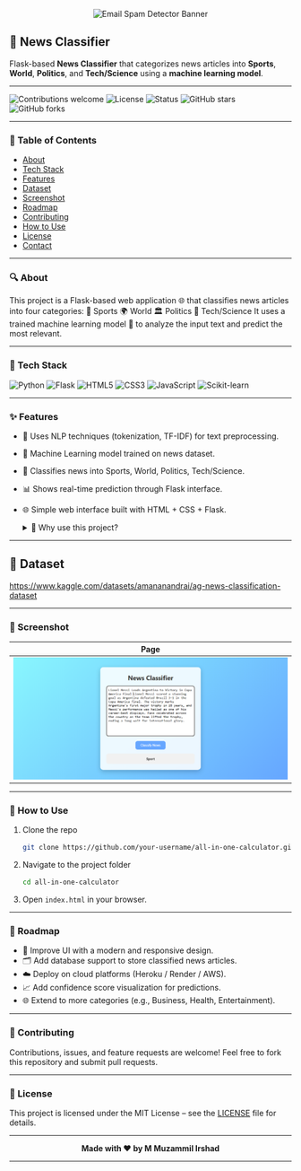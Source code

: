 <p align="center">
  <img src="https://raw.githubusercontent.com/Muzammil-ML-Projects/Email-Spam-Detector/main/images/banner.png" alt="Email Spam Detector Banner" width="600"/>
</p>

## 📰 News Classifier

Flask-based **News Classifier** that categorizes news articles into **Sports**, **World**, **Politics**, and **Tech/Science** using a **machine learning model**.

---

![Contributions welcome](https://img.shields.io/badge/contributions-welcome-brightgreen?style=for-the-badge)
![License](https://img.shields.io/badge/license-MIT-blue?style=for-the-badge)
![Status](https://img.shields.io/badge/status-active-success?style=for-the-badge)
![GitHub stars](https://img.shields.io/github/stars/Muzammil-ML-Projects/News-Classifier?style=for-the-badge)
![GitHub forks](https://img.shields.io/github/forks/Muzammil-ML-Projects/News-Classifier?style=for-the-badge)

---

### 📑 Table of Contents
- [About](#-about)
- [Tech Stack](#-tech-stack)
- [Features](#-features)
- [Dataset](#-dataset)
- [Screenshot](#-screenshot)
- [Roadmap](#roadmap)
- [Contributing](#-contributing)
- [How to Use](#-how-to-use)
- [License](#-license)
- [Contact](#-contact)

---

### 🔍 About

This project is a Flask-based web application 🌐 that classifies news articles into four categories:
🏅 Sports
🌍 World
🏛️ Politics
🔬 Tech/Science
It uses a trained machine learning model 🤖 to analyze the input text and predict the most relevant.

---

  ### 🚀 Tech Stack
![Python](https://img.shields.io/badge/Python-3776AB?style=for-the-badge&logo=python&logoColor=white)
![Flask](https://img.shields.io/badge/Flask-000000?style=for-the-badge&logo=flask)
![HTML5](https://img.shields.io/badge/HTML5-orange?style=for-the-badge&logo=html5)
![CSS3](https://img.shields.io/badge/CSS3-blue?style=for-the-badge&logo=css3)
![JavaScript](https://img.shields.io/badge/JavaScript-yellow?style=for-the-badge&logo=javascript)
![Scikit-learn](https://img.shields.io/badge/Scikit--learn-F7931E?style=for-the-badge&logo=scikit-learn&logoColor=white)

---

### ✨ Features

- 🧠 Uses NLP techniques (tokenization, TF-IDF) for text preprocessing.
- 🤖 Machine Learning model trained on news dataset.
- 🔎 Classifies news into Sports, World, Politics, Tech/Science.
- 📊 Shows real-time prediction through Flask interface.
- 🌐 Simple web interface built with HTML + CSS + Flask.

  <details>
  <summary>📌 Why use this project?</summary> This project is helpful for **students and beginners** who want to learn how to integrate **Flask + Machine Learning + NLP** for real-world applications. 
</details>

---

## 💾 Dataset

https://www.kaggle.com/datasets/amananandrai/ag-news-classification-dataset

---

### 📸 Screenshot
| Page |
|-----------|
| ![Screenshot](./images/ss.png)

---

### 📂 How to Use
1. Clone the repo
   ```bash
   git clone https://github.com/your-username/all-in-one-calculator.git
   ```
2. Navigate to the project folder
   ```bash
   cd all-in-one-calculator
   ```
3. Open `index.html` in your browser.

---

### 📍 Roadmap

- 🎨 Improve UI with a modern and responsive design.
- 🗂️ Add database support to store classified news articles.
- ☁️ Deploy on cloud platforms (Heroku / Render / AWS).
- 📈 Add confidence score visualization for predictions.
- 🌐 Extend to more categories (e.g., Business, Health, Entertainment).

---

### 🤝 Contributing

Contributions, issues, and feature requests are welcome!
Feel free to fork this repository and submit pull requests.

---

### 📄 License

This project is licensed under the MIT License – see the [LICENSE](LICENSE) file for details.

---

<p align="center"><b>Made with ❤️ by M Muzammil Irshad</b></p>

---

